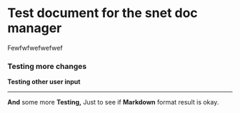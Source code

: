# Test document for the snet doc manager





Fewfwfwefwefwef



### Testing more changes



**Testing other user input**

****

**And** some more **Testing,** Just to see if **Markdown** format result is okay.

